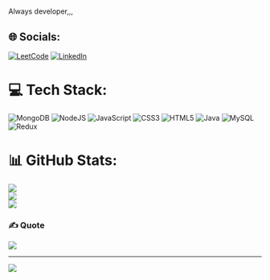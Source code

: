  # 
Always developer,,,


## 🌐 Socials:
[![LeetCode](https://img.shields.io/badge/LeetCode-%237289DA.svg?logo=leetcode&logoColor=white)](https://leetcode.com/u/sujeet_2330/)
[![LinkedIn](https://img.shields.io/badge/LinkedIn-%230077B5.svg?logo=linkedin&logoColor=white)](https://www.linkedin.com/in/sujeet-m-a-39a86b2b9) 

# 💻 Tech Stack:
![MongoDB](https://img.shields.io/badge/MongoDB-%234ea94b.svg?style=for-the-badge&logo=mongodb&logoColor=white) ![NodeJS](https://img.shields.io/badge/node.js-6DA55F?style=for-the-badge&logo=node.js&logoColor=white) ![JavaScript](https://img.shields.io/badge/javascript-%23323330.svg?style=for-the-badge&logo=javascript&logoColor=%23F7DF1E) ![CSS3](https://img.shields.io/badge/css3-%231572B6.svg?style=for-the-badge&logo=css3&logoColor=white) ![HTML5](https://img.shields.io/badge/html5-%23E34F26.svg?style=for-the-badge&logo=html5&logoColor=white) ![Java](https://img.shields.io/badge/java-%23ED8B00.svg?style=for-the-badge&logo=openjdk&logoColor=white) ![MySQL](https://img.shields.io/badge/mysql-4479A1.svg?style=for-the-badge&logo=mysql&logoColor=white) ![Redux](https://img.shields.io/badge/redux-%23593d88.svg?style=for-the-badge&logo=redux&logoColor=white)
# 📊 GitHub Stats:
![](https://github-readme-stats.vercel.app/api?username=sujeets2330&theme=dark&hide_border=false&include_all_commits=false&count_private=false)<br/>
![](https://github-readme-streak-stats.herokuapp.com/?user=sujeets2330&theme=dark&hide_border=false)<br/>
![](https://github-readme-stats.vercel.app/api/top-langs/?username=sujeets2330&theme=dark&hide_border=false&include_all_commits=false&count_private=false&layout=compact)

### ✍️ Quote
![](https://quotes-github-readme.vercel.app/api?type=horizontal&theme=light)

---
[![](https://visitcount.itsvg.in/api?id=sujeets2330&icon=5&color=1)](https://visitcount.itsvg.in)
